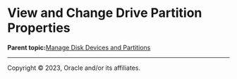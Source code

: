 # View and Change Drive Partition Properties

**Parent topic:**[Manage Disk Devices and Partitions](../topics/cockpit-partition.md)

---

Copyright © 2023, Oracle and/or its affiliates.

